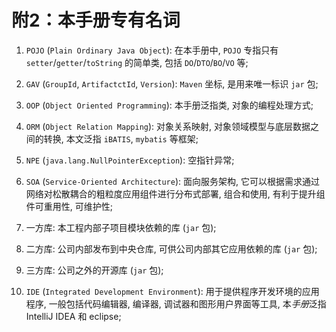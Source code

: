 # 附2：本手册专有名词

1. `POJO` (`Plain Ordinary Java Object`): 在本手册中, `POJO` 专指只有`setter`/`getter`/`toString` 的简单类, 包括 `DO`/`DTO`/`BO`/`VO` 等;

1. `GAV` (`GroupId`, `ArtifactctId`, `Version`): `Maven` 坐标, 是用来唯一标识 `jar` 包;

1. `OOP` (`Object Oriented Programming`): 本手册泛指类, 对象的编程处理方式;

1. `ORM` (`Object Relation Mapping`): 对象关系映射, 对象领域模型与底层数据之间的转换, 本文泛指 `iBATIS`, `mybatis` 等框架;

1. `NPE` (`java.lang.NullPointerException`): 空指针异常;

1. `SOA` (`Service-Oriented Architecture`): 面向服务架构, 它可以根据需求通过网络对松散耦合的粗粒度应用组件进行分布式部署, 组合和使用, 有利于提升组件可重用性, 可维护性;

1. 一方库: 本工程内部子项目模块依赖的库 (`jar` 包);

1. 二方库: 公司内部发布到中央仓库, 可供公司内部其它应用依赖的库 (`jar` 包);

1. 三方库: 公司之外的开源库 (`jar` 包);

1. `IDE` (`Integrated Development Environment`): 用于提供程序开发环境的应用程序, 一般包括代码编辑器, 编译器, 调试器和图形用户界面等工具, 本*手册*泛指 IntelliJ IDEA 和 eclipse;